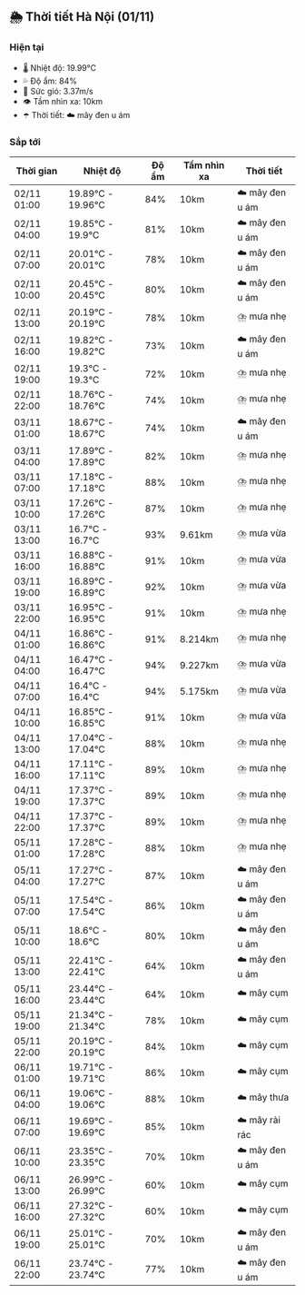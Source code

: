 ## 🌦️ Thời tiết Hà Nội (01/11)

### Hiện tại

- 🌡️ Nhiệt độ: 19.99℃
- 💦 Độ ẩm: 84%
- 💨 Sức gió: 3.37m/s
- 👁️ Tầm nhìn xa: 10km
- ☂️ Thời tiết: ☁️ mây đen u ám

### Sắp tới

| Thời gian | Nhiệt độ | Độ ẩm | Tầm nhìn xa | Thời tiết |
| --- | --- | --- | --- | --- |
| 02/11 01:00 | 19.89℃ - 19.96℃ | 84% | 10km | ☁️ mây đen u ám |
| 02/11 04:00 | 19.85℃ - 19.9℃ | 81% | 10km | ☁️ mây đen u ám |
| 02/11 07:00 | 20.01℃ - 20.01℃ | 78% | 10km | ☁️ mây đen u ám |
| 02/11 10:00 | 20.45℃ - 20.45℃ | 80% | 10km | ☁️ mây đen u ám |
| 02/11 13:00 | 20.19℃ - 20.19℃ | 78% | 10km | ⛈️ mưa nhẹ |
| 02/11 16:00 | 19.82℃ - 19.82℃ | 73% | 10km | ☁️ mây đen u ám |
| 02/11 19:00 | 19.3℃ - 19.3℃ | 72% | 10km | ⛈️ mưa nhẹ |
| 02/11 22:00 | 18.76℃ - 18.76℃ | 74% | 10km | ⛈️ mưa nhẹ |
| 03/11 01:00 | 18.67℃ - 18.67℃ | 74% | 10km | ☁️ mây đen u ám |
| 03/11 04:00 | 17.89℃ - 17.89℃ | 82% | 10km | ⛈️ mưa nhẹ |
| 03/11 07:00 | 17.18℃ - 17.18℃ | 88% | 10km | ⛈️ mưa nhẹ |
| 03/11 10:00 | 17.26℃ - 17.26℃ | 87% | 10km | ⛈️ mưa nhẹ |
| 03/11 13:00 | 16.7℃ - 16.7℃ | 93% | 9.61km | ⛈️ mưa vừa |
| 03/11 16:00 | 16.88℃ - 16.88℃ | 91% | 10km | ⛈️ mưa vừa |
| 03/11 19:00 | 16.89℃ - 16.89℃ | 92% | 10km | ⛈️ mưa vừa |
| 03/11 22:00 | 16.95℃ - 16.95℃ | 91% | 10km | ⛈️ mưa nhẹ |
| 04/11 01:00 | 16.86℃ - 16.86℃ | 91% | 8.214km | ⛈️ mưa nhẹ |
| 04/11 04:00 | 16.47℃ - 16.47℃ | 94% | 9.227km | ⛈️ mưa vừa |
| 04/11 07:00 | 16.4℃ - 16.4℃ | 94% | 5.175km | ⛈️ mưa vừa |
| 04/11 10:00 | 16.85℃ - 16.85℃ | 91% | 10km | ⛈️ mưa vừa |
| 04/11 13:00 | 17.04℃ - 17.04℃ | 88% | 10km | ⛈️ mưa nhẹ |
| 04/11 16:00 | 17.11℃ - 17.11℃ | 89% | 10km | ⛈️ mưa nhẹ |
| 04/11 19:00 | 17.37℃ - 17.37℃ | 89% | 10km | ⛈️ mưa nhẹ |
| 04/11 22:00 | 17.37℃ - 17.37℃ | 89% | 10km | ⛈️ mưa nhẹ |
| 05/11 01:00 | 17.28℃ - 17.28℃ | 88% | 10km | ⛈️ mưa nhẹ |
| 05/11 04:00 | 17.27℃ - 17.27℃ | 87% | 10km | ☁️ mây đen u ám |
| 05/11 07:00 | 17.54℃ - 17.54℃ | 86% | 10km | ☁️ mây đen u ám |
| 05/11 10:00 | 18.6℃ - 18.6℃ | 80% | 10km | ☁️ mây đen u ám |
| 05/11 13:00 | 22.41℃ - 22.41℃ | 64% | 10km | ☁️ mây đen u ám |
| 05/11 16:00 | 23.44℃ - 23.44℃ | 64% | 10km | ☁️ mây cụm |
| 05/11 19:00 | 21.34℃ - 21.34℃ | 78% | 10km | ☁️ mây cụm |
| 05/11 22:00 | 20.19℃ - 20.19℃ | 84% | 10km | ☁️ mây cụm |
| 06/11 01:00 | 19.71℃ - 19.71℃ | 86% | 10km | ☁️ mây cụm |
| 06/11 04:00 | 19.06℃ - 19.06℃ | 88% | 10km | ☁️ mây thưa |
| 06/11 07:00 | 19.69℃ - 19.69℃ | 85% | 10km | ☁️ mây rải rác |
| 06/11 10:00 | 23.35℃ - 23.35℃ | 70% | 10km | ☁️ mây đen u ám |
| 06/11 13:00 | 26.99℃ - 26.99℃ | 60% | 10km | ☁️ mây cụm |
| 06/11 16:00 | 27.32℃ - 27.32℃ | 60% | 10km | ☁️ mây cụm |
| 06/11 19:00 | 25.01℃ - 25.01℃ | 70% | 10km | ☁️ mây đen u ám |
| 06/11 22:00 | 23.74℃ - 23.74℃ | 77% | 10km | ☁️ mây đen u ám |
